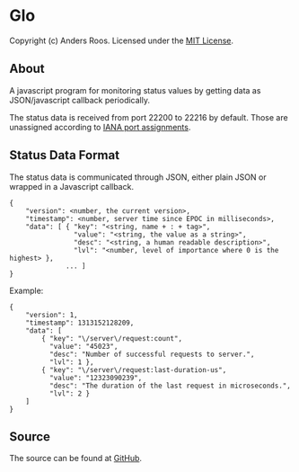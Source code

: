 Glo
===

Copyright (c) Anders Roos. Licensed under the [MIT License].

About
-----

A javascript program for monitoring status values by getting data as
JSON/javascript callback periodically.

The status data is received from port 22200 to 22216 by default. Those
are unassigned according to [IANA port assignments].

Status Data Format
------------------

The status data is communicated through JSON, either plain JSON or
wrapped in a Javascript callback.

    {
        "version": <number, the current version>,
        "timestamp": <number, server time since EPOC in milliseconds>,
        "data": [ { "key": "<string, name + : + tag>",
                    "value": "<string, the value as a string>",
                    "desc": "<string, a human readable description>",
                    "lvl": "<number, level of importance where 0 is the highest> },
                  ... ]
    }

Example:

    {
        "version": 1,
        "timestamp": 1313152128209,
        "data": [
            { "key": "\/server\/request:count",
              "value": "45023",
              "desc": "Number of successful requests to server.",
              "lvl": 1 },
            { "key": "\/server\/request:last-duration-us",
              "value": "12323090239",
              "desc": "The duration of the last request in microseconds.",
              "lvl": 2 }
        ]
    }
        
Source
------

The source can be found at [GitHub].

[MIT License]: http://github.com/andersroos/LICENSE.txt
[GitHub]: http://github.com/andersroos/glo
[IANA port assignments]: http://www.iana.org/assignments/port-numbers
